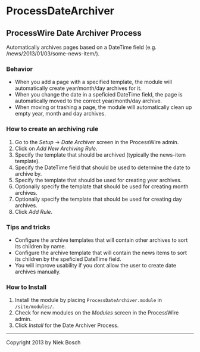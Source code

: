 # ProcessDateArchiver

## ProcessWire Date Archiver Process

Automatically archives pages based on a DateTime field (e.g. /news/2013/01/03/some-news-item/).

### Behavior

- When you add a page with a specified template, the module will automatically create year/month/day archives for it.
- When you change the date in a speficied DateTime field, the page is automatically moved to the correct year/month/day archive.
- When moving or trashing a page, the module will automatically clean up empty year, month and day archives.

### How to create an archiving rule

1. Go to the _Setup_ -> _Date Archiver_ screen in the ProcessWire admin.
2. Click on _Add New Archiving Rule_.
3. Specify the template that should be archived (typically the news-item template).
4. Specify the DateTime field that should be used to determine the date to archive by.
5. Specify the template that should be used for creating year archives.
6. Optionally specify the template that should be used for creating month archives.
7. Optionally specify the template that should be used for creating day archives.
8. Click _Add Rule_.

### Tips and tricks

- Configure the archive templates that will contain other archives to sort its children by name.
- Configure the archive template that will contain the news items to sort its children by the speficied DateTime field.
- You will improve usability if you dont allow the user to create date archives manually.

### How to Install

1. Install the module by placing `ProcessDateArchiver.module` in `/site/modules/`.
2. Check for new modules on the _Modules_ screen in the ProcessWire admin.
3. Click _Install_ for the Date Archiver Process.

---

Copyright 2013 by Niek Bosch
